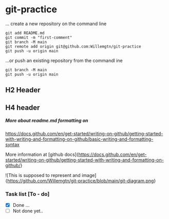 # git-practice

... create a new repository on the command line

```git init
git add README.md
git commit -m "first-comment"
git branch -M main
git remote add origin git@github.com:Willemgtn/git-practice
git push -u origin main
```

...or push an existing repository from the commandl ine

```git remote add origin git@github.com:Willemgtn/git-practice
git branch -M main
git push -u origin main
```

## H2 Header

## H4 header

##### More about readme.md formatting on

<https://docs.github.com/en/get-started/writing-on-github/getting-started-with-writing-and-formatting-on-github/basic-writing-and-formatting-syntax>

More information at [github docs]{<https://docs.github.com/en/get-started/writing-on-github/getting-started-with-writing-and-formatting-on-github/>}

![This is supposed to represent and image]{<https://github.com/Willemgtn/git-practice/blob/main/git-diagram.png>}

### Task list \[To - do]

- [x] Done ...
- [ ] Not done yet..
